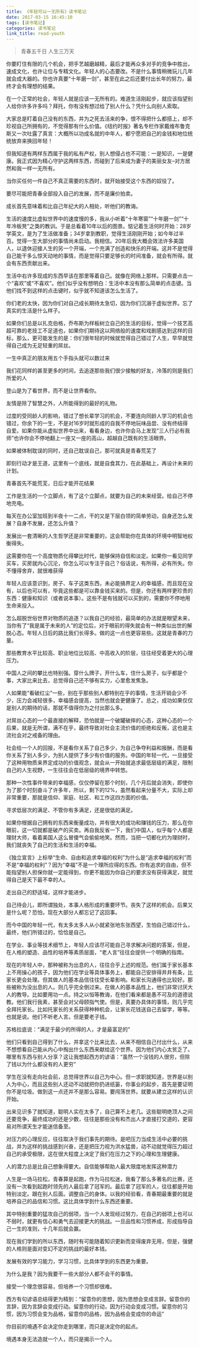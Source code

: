 ```yaml
---
title: 《年轻可以一无所有》读书笔记
date: 2017-03-15 16:45:10
tags: [读书笔记]
categories: 读书笔记
link_title: read-youth
---
```

> 青春五千日 人生三万天

<!-- more -->

你要盯住有限的几个机会，把手艺越磨越精，最后才能再众多对手的竞争中胜出，速成文化，也许让位与专精文化。年轻人的心态要改。不是什么事情稍微玩儿几年就会成大器的。你也许真要“十年磨一剑”，甚至在此之后还要付出长年的努力，最终才会有理想的结果。

在一个正常的社会，年轻人就是应该一无所有的。难道生活刚起步，就应该指望别人给你许多许多吗？拜托，你有没有想过给了别人什么？凭什么向别人索取。

大家总是盯着自己没有的东西，并为之死去活来的争，恨不得把什么都搭上，却不珍视自己所拥有的，不觉得那有什么价值。《纽约时报》著名专栏作家戴维布鲁克斯又一次吐露了真言：大概所以功成名就的中年人，都宁愿把自己的金钱和地位统统放弃来换回年轻！

但我知道有两样东西属于我的私有产权，别人想侵占也不可能：一是知识，一是健康。我正式因为精心守护这两样东西，而碰到了后来成为妻子的美丽女友–对方居然和我一样一无所有。

当你买任何一件自己不真正需要的东西时，就开始接受这个东西的奴役了。

要尽可能把青春全部投入自己的发展，而不是廉价拍卖。

成长首先意味着和比自己年纪大的人相处，听他们的教诲。

生活的速度比虚拟世界中的速度慢的多，我从小听着“十年寒窗”“十年磨一剑”“十年冷板凳”之类的教训。于是总看着10年以后的图景。惦记着生活何时开始：28岁学英文，是为了生活做准备；34岁拿到教职，觉得生活刚刚开始；如今年过半百。觉得一生大部分的事情尚未启动。我相信。20年后我大概会效法许多美国人，以退休迎接人生的另一个开端，一个充满了创造和快乐的开端。这并不是觉得自己能干多么惊天动地的事情，而是觉得只要足够长的时间准备，就会有所得。就会有东西贡献出来。

生活中右许多现成的东西早该在那里等着自己。就像在网络上那样。只需要点击一个“喜欢”或“不喜欢”。他们似乎没有想明白：生活中本没有那么简单的点击键。当他们找不到这样的点击键时，似乎就不知道该怎么生活了。

你们老的太快，因为你们对自己成长期待太急切，因为你们沉溺于虚拟世界。忘了真实的生活是什么样子。

如果你们总是以扎克伯格，乔布斯为样板树立自己的生活的目标，觉得一个技艺高超可靠的老技工不足道也，如果你们期待这以网络般的速度和戏剧感达到这样的目标，那么，更可能发生的是：你们很年轻的时候就觉得自己错过了人生，早早就觉得自己成为无足轻重的屌丝。


一生中真正的朋友用五个手指头就可以数过来

我们花同样的甚至更多的时间，去追逐那些我们很少接触的好友，冷落的则是我们所爱的人

登山是为了看世界，而不是让世界看你。

友情是除了智慧之外，人所能得到的最好的礼物。

过度的受同龄人的影响，错过了想长辈学习的机会，不要连向同龄人学习的机会也错过，你余下的一生，不是对16岁时就形成的自我不停地玩味品尝、没有终结得自爱。如果你能从虚拟世界中出来，看看身边，也许你会马上发现“三人行必有我师”也许你会不停地翻上一座又一座的高山，超越自己既有的生活眼界。

如果被体制耽误的同时，还自己耽误自己，那可就真是青春荒芜了

即刻行动才是王道，这里有一个底线，就是自食其力，在此基础上，再设计未来的计划。

青春首先不能荒芜，日后才能开花结果

工作是生活的一个立脚点，有了这个立脚点，就要为自己的未来经营。给自己不停地充电。

每天在办公室加班到半夜十一二点，干的又是下层白领的简单劳动，自身还怎么发展？自身不发展，还怎么升值？

发展出一套清晰的人生哲学还是非常重要的，这会帮助你在具体的环境中明智地权衡得失。

这需要你在一个高度物质化得攀比时代，能够保持自信和淡定。如果你一看见同学买车，买房就内心沉沦，你怎么可以专注于自己？俗话说，有所得，必有所失。你不懂得舍弃，就很难获得

年轻人应该意识到，房子、车子这类东西，未必能搞界定人的幸福感，而且现在没有，以后也可以有，毕竟这些都是可以靠金钱买来的。但是，你还有两样更珍贵的东西：健康和知识（或者说本事）。这些不是有钱就可以买到的，需要你不停地用生命来投入。

怎么超脱世俗世界对物质的追逐？以我自己的经验，最简单的办法就是眼望未来，当你有了“我是属于未来的人”的定位后，对于眼前的得失就会有一种类似出世的解脱心态。年轻人日后的路比我们长得多。做的这一点也更容易些。这就是青春的力量。

那些教育水平比较高、职业地位比较高、中高收入的阶层，往往经受着更大的心理压力。

中国人之间的攀比也特别强。穿什么牌子，开什么车，住什么房子，似乎都是个事，大家比来比去，总觉得自己还不够有实力，心里愈发焦急。

人如果能“看破红尘”一些，别在乎那些别人都特别在乎的事情，生活开销会少不少，压力会减轻很多，幸福感会提高，当然也就会更健康了。总之，成功如果仅仅是别人的期待的话，那就不值得你为之付出那么多。

对屌丝心态的一个最直接的解释，恐怕就是一个破罐破摔的心态，这种心态的一个后果，就是无所谓，满不在乎，最终导致对社会主流价值的拒绝和反叛，这也是主流社会对之戒备的理由。

社会给一个人的回报，不是看你关系了自己多少，为自己争夺利益和报酬，而是看你关系了别人多少，为别人提供了多少有价值的服务。中国的年轻一代，一旦接受了这种用物质来界定成功的价值观念，就会从一开始就追求最低层级的满足，限制自己的人生视野，一生往往会在低层级的境界中转悠。

那种一次性事件带来的幸福感，仅仅停留在那个时刻，几个月后就会消失，即使你为了那个时刻奋斗了许多年，所以，剩下的12%，虽然看起来分量不大，实际上却非常重要，那就是信仰、家庭、社区、和工作这四方面的价值。

寻求低层次的满足、不管你有多满足，还是很低的满足。

如果你根据自己拥有的东西来衡量成功，并有很大的成功和赚钱的压力，那么在你眼前，这一切就都是破产的买卖。再自我反省一下，我们中国人，似乎每个人都是理财大师，看着美国人这么冒傻气会偷偷地笑。然而，当把一切都化约为理财时，我们就丧失了自己的生活和生活的幸福。

《独立宣言》上标举“生命、自由和追求幸福的权利”为什么是“追求幸福的权利”而不是“幸福的权利”？因为“幸福”不是一个理所应得的东西。你有追求的自由，但不能指望别人担保你就一定能得到，你更不能因为你自己的要求没有获得满足，就觉得自己是天下最不幸的人。

走出自己的舒适域，这样才能进步。

自己待会儿，即所谓独处，本事人格形成的重要环节。丧失了这样的机会。后果又是什么呢？恐怕，现在大部分人都忘记了这回事。

而今中国的年轻一代，有太多太多人从小就紧张地东张西望，生怕自己错过什么，最终，他们所错过的，恰恰是自己。

在学业、事业等技术细节上，年轻人应该尽可能自己寻求解决问题的答案，但是，在人格的塑造、品性的培养等素质层面，“老人言”往往会提供一个明确的指南。

现在的年轻人中，那种被称为出息的人，往往合乎上述的规范。他们属于家长基本上不用操心的孩子，因为他们在学业等具体事务上，都能自己安排得井井有条，比家长更会处理。但其做人的基本品信往往受长辈影响。和家长沟通得也比较好。那些被称为没出息的人。则几乎完全倒过来。在做人的基本品性上，他们非常讨厌大人的教导。比如要用功一点。持之以恒等教诲，在他们看来都是愚不可及的道德说教。他们我行我素，甚至会对父母颐指气使。但是，真要办具体的事情，则几乎完全拜托家长。比如托家长的关系获得种种机会，让家长花钱送自己去留学，等等。也就是说。他们不听老人言。但是要老子钱。

苏格拉底说：“满足于最少的所得的人，才是最富足的”

他们只看到自己得到了什么，并拿这个比来比去，从来不相信自己付出什么，从来不想想看自己能从内心中掏出什么东西来献给这个世界。因为他们内心太贫乏了。哪里有东西与别人分享？这让我想起西方的谚语：“虽然一个没钱的人很穷，但除了钱以为什么都没有的人更穷”

学生在没有走向社会前，总觉得世界以自己为中心。但一求职就知道，世界是以别人为中心，而且这些别人还动不动就把你扔进纸篓，你事业的起步，首先是要证明你不是垃圾。做到这一点还并不是那么容易。要闯荡世界。就要从建立这样的认识开始。

出来见识多了就知道，聪明人实在太多了，自己算不上老几。这些聪明绝顶人之间还要竞争，最终成功的还是少数，往往是那些没有和杰出人才直接打交道的，更容易对所谓天生才能迷信备至。

对压力的心理反应，往往取决于我们事先的期待。是吧压力当成生活中必要的挑战，并为这样的挑战感到兴奋，还是把压力视为洪水猛兽，动不动就觉得压力超过自己的承受极限，这在很大程度上决定了我们在压力之下的心理和生理健康。

人的潜力总是比自己想象得要大。自信能够帮助人最大限度地发挥这种潜力

人生是一场马拉松，青春算是起跑，作为马拉松迷，我看了那么多著名的比赛，还没有一次看到起跑时领先的人最后拿了冠军的。最后拿了冠军的人，往往都是开始特别淡定。跟在别人后面。调整自己的身体。以我的经验看，青春期最重要的就是培养自己的品信和习惯。这比具体学到什么东西还重要。

其中特别重要的猛攻自己的弱项，当一个人发现经过努力，在自己的弱项上也可以不弱时，就更有信心和勇气去迎接更大的挑战。一旦品性和习惯养成，形成指导自己一生的准则，十几年后就会赢。

现在我们学到的所以东西，随时有可能随着知识更新而变得废弃无用，但是，强健的人格则是面对变幻不定的挑战的最好本钱。

发展有效的学习能力，学习习惯，比具体学到的东西更为重要。

为什么是我？因为我要干一些大部分人都不会干的事情。

接受一个理念很容易，但培养一个习惯却很难。

西方有句谚语总结得更为精到：“留意你的思想，因为思想会变成言辞。留意你的言辞，因为言辞会变成行动。留意你的行动，因为行动会变成习惯。留意你的习惯，因为习惯会变为品格，留意你的品格，因为品格会变成你的命运”

你目前的境遇不会决定你走到哪里，而只是决定你的起点。

境遇本身无法造就一个人，而只是揭示一个人。
